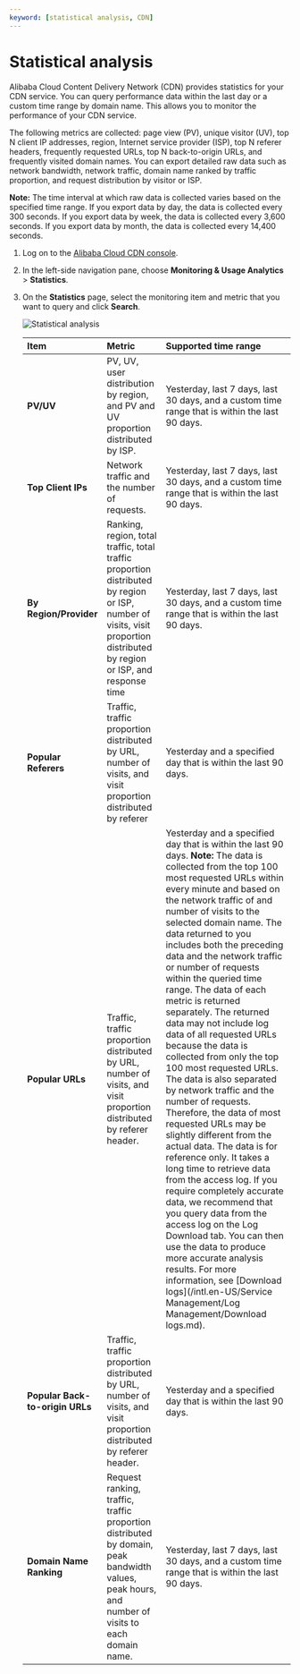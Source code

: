 ```yaml
---
keyword: [statistical analysis, CDN]
---
```


# Statistical analysis

Alibaba Cloud Content Delivery Network \(CDN\) provides statistics for your CDN service. You can query performance data within the last day or a custom time range by domain name. This allows you to monitor the performance of your CDN service.

The following metrics are collected: page view \(PV\), unique visitor \(UV\), top N client IP addresses, region, Internet service provider \(ISP\), top N referer headers, frequently requested URLs, top N back-to-origin URLs, and frequently visited domain names. You can export detailed raw data such as network bandwidth, network traffic, domain name ranked by traffic proportion, and request distribution by visitor or ISP.

**Note:** The time interval at which raw data is collected varies based on the specified time range. If you export data by day, the data is collected every 300 seconds. If you export data by week, the data is collected every 3,600 seconds. If you export data by month, the data is collected every 14,400 seconds.

1.  Log on to the [Alibaba Cloud CDN console](https://cdn.console.aliyun.com).

2.  In the left-side navigation pane, choose **Monitoring & Usage Analytics** \> **Statistics**.

3.  On the **Statistics** page, select the monitoring item and metric that you want to query and click **Search**.

    ![Statistical analysis](https://static-aliyun-doc.oss-accelerate.aliyuncs.com/assets/img/en-US/8494136061/p63175.png)

    |Item|Metric|Supported time range|
    |:---|:-----|:-------------------|
    |**PV/UV**|PV, UV, user distribution by region, and PV and UV proportion distributed by ISP.|Yesterday, last 7 days, last 30 days, and a custom time range that is within the last 90 days.|
    |**Top Client IPs**|Network traffic and the number of requests.|Yesterday, last 7 days, last 30 days, and a custom time range that is within the last 90 days.|
    |**By Region/Provider**|Ranking, region, total traffic, total traffic proportion distributed by region or ISP, number of visits, visit proportion distributed by region or ISP, and response time|Yesterday, last 7 days, last 30 days, and a custom time range that is within the last 90 days.|
    |**Popular Referers**|Traffic, traffic proportion distributed by URL, number of visits, and visit proportion distributed by referer|Yesterday and a specified day that is within the last 90 days.|
    |**Popular URLs**|Traffic, traffic proportion distributed by URL, number of visits, and visit proportion distributed by referer header.|Yesterday and a specified day that is within the last 90 days. **Note:** The data is collected from the top 100 most requested URLs within every minute and based on the network traffic of and number of visits to the selected domain name. The data returned to you includes both the preceding data and the network traffic or number of requests within the queried time range. The data of each metric is returned separately. The returned data may not include log data of all requested URLs because the data is collected from only the top 100 most requested URLs. The data is also separated by network traffic and the number of requests. Therefore, the data of most requested URLs may be slightly different from the actual data. The data is for reference only. It takes a long time to retrieve data from the access log. If you require completely accurate data, we recommend that you query data from the access log on the Log Download tab. You can then use the data to produce more accurate analysis results. For more information, see [Download logs](/intl.en-US/Service Management/Log Management/Download logs.md). |
    |**Popular Back-to-origin URLs**|Traffic, traffic proportion distributed by URL, number of visits, and visit proportion distributed by referer header.|Yesterday and a specified day that is within the last 90 days.|
    |**Domain Name Ranking**|Request ranking, traffic, traffic proportion distributed by domain, peak bandwidth values, peak hours, and number of visits to each domain name.|Yesterday, last 7 days, last 30 days, and a custom time range that is within the last 90 days.|


